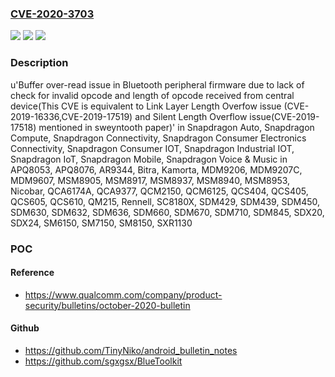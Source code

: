 ### [CVE-2020-3703](https://cve.mitre.org/cgi-bin/cvename.cgi?name=CVE-2020-3703)
![](https://img.shields.io/static/v1?label=Product&message=Snapdragon%20Auto%2C%20Snapdragon%20Compute%2C%20Snapdragon%20Connectivity%2C%20Snapdragon%20Consumer%20Electronics%20Connectivity%2C%20Snapdragon%20Consumer%20IOT%2C%20Snapdragon%20Industrial%20IOT%2C%20Snapdragon%20IoT%2C%20Snapdragon%20Mobile%2C%20Snapdragon%20Voice%20%26%20Music&color=blue)
![](https://img.shields.io/static/v1?label=Version&message=APQ8053%2C%20APQ8076%2C%20AR9344%2C%20Bitra%2C%20Kamorta%2C%20MDM9206%2C%20MDM9207C%2C%20MDM9607%2C%20MSM8905%2C%20MSM8917%2C%20MSM8937%2C%20MSM8940%2C%20MSM8953%2C%20Nicobar%2C%20QCA6174A%2C%20QCA9377%2C%20QCM2150%2C%20QCM6125%2C%20QCS404%2C%20QCS405%2C%20QCS605%2C%20QCS610%2C%20QM215%2C%20Rennell%2C%20SC8180X%2C%20SDM429%2C%20SDM439%2C%20SDM450%2C%20SDM630%2C%20SDM632%2C%20SDM636%2C%20SDM660%2C%20SDM670%2C%20SDM710%2C%20SDM845%2C%20SDX20%2C%20SDX24%2C%20SM6150%2C%20SM7150%2C%20SM8150%2C%20SXR1130%20&color=brightgreen)
![](https://img.shields.io/static/v1?label=Vulnerability&message=Buffer%20Over-read%20Issue%20in%20Bluetooth%20Firmware(Sweyntooth%206.1%2C6.4)&color=brightgreen)

### Description

u'Buffer over-read issue in Bluetooth peripheral firmware due to lack of check for invalid opcode and length of opcode received from central device(This CVE is equivalent to Link Layer Length Overfow issue (CVE-2019-16336,CVE-2019-17519) and Silent Length Overflow issue(CVE-2019-17518) mentioned in sweyntooth paper)' in Snapdragon Auto, Snapdragon Compute, Snapdragon Connectivity, Snapdragon Consumer Electronics Connectivity, Snapdragon Consumer IOT, Snapdragon Industrial IOT, Snapdragon IoT, Snapdragon Mobile, Snapdragon Voice & Music in APQ8053, APQ8076, AR9344, Bitra, Kamorta, MDM9206, MDM9207C, MDM9607, MSM8905, MSM8917, MSM8937, MSM8940, MSM8953, Nicobar, QCA6174A, QCA9377, QCM2150, QCM6125, QCS404, QCS405, QCS605, QCS610, QM215, Rennell, SC8180X, SDM429, SDM439, SDM450, SDM630, SDM632, SDM636, SDM660, SDM670, SDM710, SDM845, SDX20, SDX24, SM6150, SM7150, SM8150, SXR1130

### POC

#### Reference
- https://www.qualcomm.com/company/product-security/bulletins/october-2020-bulletin

#### Github
- https://github.com/TinyNiko/android_bulletin_notes
- https://github.com/sgxgsx/BlueToolkit

